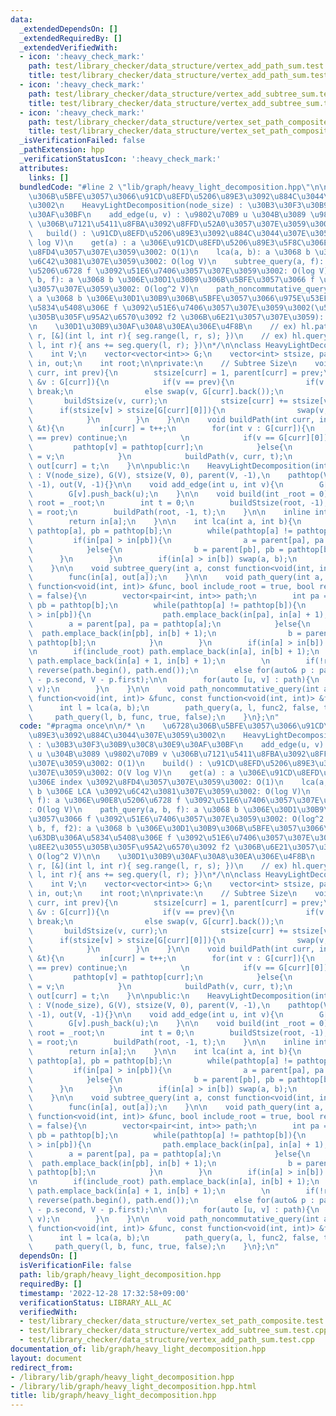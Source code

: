 ```yaml
---
data:
  _extendedDependsOn: []
  _extendedRequiredBy: []
  _extendedVerifiedWith:
  - icon: ':heavy_check_mark:'
    path: test/library_checker/data_structure/vertex_add_path_sum.test.cpp
    title: test/library_checker/data_structure/vertex_add_path_sum.test.cpp
  - icon: ':heavy_check_mark:'
    path: test/library_checker/data_structure/vertex_add_subtree_sum.test.cpp
    title: test/library_checker/data_structure/vertex_add_subtree_sum.test.cpp
  - icon: ':heavy_check_mark:'
    path: test/library_checker/data_structure/vertex_set_path_composite.test.cpp
    title: test/library_checker/data_structure/vertex_set_path_composite.test.cpp
  _isVerificationFailed: false
  _pathExtension: hpp
  _verificationStatusIcon: ':heavy_check_mark:'
  attributes:
    links: []
  bundledCode: "#line 2 \"lib/graph/heavy_light_decomposition.hpp\"\n\n/* \n    \u6728\
    \u306B\u5BFE\u3057\u3066\u91CD\u8EFD\u5206\u89E3\u3092\u884C\u3044\u307E\u3059\
    \u3002\n    HeavyLightDecomposition(node_size) : \u30B3\u30F3\u30B9\u30C8\u30E9\
    \u30AF\u30BF\n    add_edge(u, v) : \u9802\u70B9 u \u304B\u3089 \u9802\u70B9 v\
    \ \u306B\u7121\u5411\u8FBA\u3092\u8FFD\u52A0\u3057\u307E\u3059\u3002: O(1)\n \
    \   build() : \u91CD\u8EFD\u5206\u89E3\u3092\u884C\u3044\u307E\u3059\u3002: O(V\
    \ log V)\n    get(a) : a \u306E\u91CD\u8EFD\u5206\u89E3\u5F8C\u306E index \u3092\
    \u8FD4\u3057\u307E\u3059\u3002: O(1)\n    lca(a, b): a \u3068 b \u306E LCA \u3092\
    \u6C42\u3081\u307E\u3059\u3002: O(log V)\n    subtree_query(a, f): a \u306E\u90E8\
    \u5206\u6728 f \u3092\u51E6\u7406\u3057\u307E\u3059\u3002: O(log V)\n    path_query(a,\
    \ b, f): a \u3068 b \u306E\u30D1\u30B9\u306B\u5BFE\u3057\u3066 f \u3092\u51E6\u7406\
    \u3057\u307E\u3059\u3002: O(log^2 V)\n    path_noncommutative_query(a, b, f, f2):\
    \ a \u3068 b \u306E\u30D1\u30B9\u306B\u5BFE\u3057\u3066\u975E\u53EF\u63DB\u306A\
    \u5834\u5408\u306E f \u3092\u51E6\u7406\u3057\u307E\u3059\u3002(\u53CD\u8EE2\u3055\
    \u305B\u305F\u95A2\u6570\u3092 f2 \u306B\u6E21\u3057\u307E\u3059): O(log^2 V)\n\
    \n    \u30D1\u30B9\u30AF\u30A8\u30EA\u306E\u4F8B\n    // ex) hl.path_query(q,\
    \ r, [&](int l, int r){ seg.range(l, r, s); })\n    // ex) hl.query(q, r, [&](int\
    \ l, int r){ ans += seg.query(l, r); })\n*/\n\nclass HeavyLightDecomposition{\n\
    \    int V;\n    vector<vector<int>> G;\n    vector<int> stsize, parent, pathtop,\
    \ in, out;\n    int root;\n\nprivate:\n    // Subtree Size\n    void buildStsize(int\
    \ curr, int prev){\n        stsize[curr] = 1, parent[curr] = prev;\n        for(int\
    \ &v : G[curr]){\n            if(v == prev){\n                if(v == G[curr].back())\
    \ break;\n                else swap(v, G[curr].back());\n            }\n     \
    \       buildStsize(v, curr);\n            stsize[curr] += stsize[v];\n      \
    \      if(stsize[v] > stsize[G[curr][0]]){\n                swap(v, G[curr][0]);\n\
    \            }\n        }\n    }\n\n    void buildPath(int curr, int prev, int\
    \ &t){\n        in[curr] = t++;\n        for(int v : G[curr]){\n            if(v\
    \ == prev) continue;\n            \n            if(v == G[curr][0]){\n       \
    \         pathtop[v] = pathtop[curr];\n            }else{\n                pathtop[v]\
    \ = v;\n            }\n            buildPath(v, curr, t);\n        }\n       \
    \ out[curr] = t;\n    }\n\npublic:\n    HeavyLightDecomposition(int node_size)\
    \ : V(node_size), G(V), stsize(V, 0), parent(V, -1),\n    pathtop(V, -1), in(V,\
    \ -1), out(V, -1){}\n\n    void add_edge(int u, int v){\n        G[u].push_back(v);\n\
    \        G[v].push_back(u);\n    }\n\n    void build(int _root = 0){\n       \
    \ root = _root;\n        int t = 0;\n        buildStsize(root, -1);\n        pathtop[root]\
    \ = root;\n        buildPath(root, -1, t);\n    }\n\n    inline int get(int a){\n\
    \        return in[a];\n    }\n\n    int lca(int a, int b){\n        int pa =\
    \ pathtop[a], pb = pathtop[b];\n        while(pathtop[a] != pathtop[b]){\n   \
    \         if(in[pa] > in[pb]){\n                a = parent[pa], pa = pathtop[a];\n\
    \            }else{\n                b = parent[pb], pb = pathtop[b];\n      \
    \      }\n        }\n        if(in[a] > in[b]) swap(a, b);\n        return a;\n\
    \    }\n\n    void subtree_query(int a, const function<void(int, int)> &func){\n\
    \        func(in[a], out[a]);\n    }\n\n    void path_query(int a, int b, const\
    \ function<void(int, int)> &func, bool include_root = true, bool reverse_path\
    \ = false){\n        vector<pair<int, int>> path;\n        int pa = pathtop[a],\
    \ pb = pathtop[b];\n        while(pathtop[a] != pathtop[b]){\n            if(in[pa]\
    \ > in[pb]){\n                path.emplace_back(in[pa], in[a] + 1);\n        \
    \        a = parent[pa], pa = pathtop[a];\n            }else{\n              \
    \  path.emplace_back(in[pb], in[b] + 1);\n                b = parent[pb], pb =\
    \ pathtop[b];\n            }\n        }\n        if(in[a] > in[b]) swap(a, b);\n\
    \n        if(include_root) path.emplace_back(in[a], in[b] + 1);\n        else\
    \ path.emplace_back(in[a] + 1, in[b] + 1);\n        \n        if(!reverse_path)\
    \ reverse(path.begin(), path.end());\n        else for(auto& p : path) p = make_pair(V\
    \ - p.second, V - p.first);\n\n        for(auto [u, v] : path){\n            func(u,\
    \ v);\n        }\n    }\n\n    void path_noncommutative_query(int a, int b, const\
    \ function<void(int, int)> &func, const function<void(int, int)> &func2){\n  \
    \      int l = lca(a, b);\n        path_query(a, l, func2, false, true);\n   \
    \     path_query(l, b, func, true, false);\n    }\n};\n"
  code: "#pragma once\n\n/* \n    \u6728\u306B\u5BFE\u3057\u3066\u91CD\u8EFD\u5206\
    \u89E3\u3092\u884C\u3044\u307E\u3059\u3002\n    HeavyLightDecomposition(node_size)\
    \ : \u30B3\u30F3\u30B9\u30C8\u30E9\u30AF\u30BF\n    add_edge(u, v) : \u9802\u70B9\
    \ u \u304B\u3089 \u9802\u70B9 v \u306B\u7121\u5411\u8FBA\u3092\u8FFD\u52A0\u3057\
    \u307E\u3059\u3002: O(1)\n    build() : \u91CD\u8EFD\u5206\u89E3\u3092\u884C\u3044\
    \u307E\u3059\u3002: O(V log V)\n    get(a) : a \u306E\u91CD\u8EFD\u5206\u89E3\u5F8C\
    \u306E index \u3092\u8FD4\u3057\u307E\u3059\u3002: O(1)\n    lca(a, b): a \u3068\
    \ b \u306E LCA \u3092\u6C42\u3081\u307E\u3059\u3002: O(log V)\n    subtree_query(a,\
    \ f): a \u306E\u90E8\u5206\u6728 f \u3092\u51E6\u7406\u3057\u307E\u3059\u3002\
    : O(log V)\n    path_query(a, b, f): a \u3068 b \u306E\u30D1\u30B9\u306B\u5BFE\
    \u3057\u3066 f \u3092\u51E6\u7406\u3057\u307E\u3059\u3002: O(log^2 V)\n    path_noncommutative_query(a,\
    \ b, f, f2): a \u3068 b \u306E\u30D1\u30B9\u306B\u5BFE\u3057\u3066\u975E\u53EF\
    \u63DB\u306A\u5834\u5408\u306E f \u3092\u51E6\u7406\u3057\u307E\u3059\u3002(\u53CD\
    \u8EE2\u3055\u305B\u305F\u95A2\u6570\u3092 f2 \u306B\u6E21\u3057\u307E\u3059):\
    \ O(log^2 V)\n\n    \u30D1\u30B9\u30AF\u30A8\u30EA\u306E\u4F8B\n    // ex) hl.path_query(q,\
    \ r, [&](int l, int r){ seg.range(l, r, s); })\n    // ex) hl.query(q, r, [&](int\
    \ l, int r){ ans += seg.query(l, r); })\n*/\n\nclass HeavyLightDecomposition{\n\
    \    int V;\n    vector<vector<int>> G;\n    vector<int> stsize, parent, pathtop,\
    \ in, out;\n    int root;\n\nprivate:\n    // Subtree Size\n    void buildStsize(int\
    \ curr, int prev){\n        stsize[curr] = 1, parent[curr] = prev;\n        for(int\
    \ &v : G[curr]){\n            if(v == prev){\n                if(v == G[curr].back())\
    \ break;\n                else swap(v, G[curr].back());\n            }\n     \
    \       buildStsize(v, curr);\n            stsize[curr] += stsize[v];\n      \
    \      if(stsize[v] > stsize[G[curr][0]]){\n                swap(v, G[curr][0]);\n\
    \            }\n        }\n    }\n\n    void buildPath(int curr, int prev, int\
    \ &t){\n        in[curr] = t++;\n        for(int v : G[curr]){\n            if(v\
    \ == prev) continue;\n            \n            if(v == G[curr][0]){\n       \
    \         pathtop[v] = pathtop[curr];\n            }else{\n                pathtop[v]\
    \ = v;\n            }\n            buildPath(v, curr, t);\n        }\n       \
    \ out[curr] = t;\n    }\n\npublic:\n    HeavyLightDecomposition(int node_size)\
    \ : V(node_size), G(V), stsize(V, 0), parent(V, -1),\n    pathtop(V, -1), in(V,\
    \ -1), out(V, -1){}\n\n    void add_edge(int u, int v){\n        G[u].push_back(v);\n\
    \        G[v].push_back(u);\n    }\n\n    void build(int _root = 0){\n       \
    \ root = _root;\n        int t = 0;\n        buildStsize(root, -1);\n        pathtop[root]\
    \ = root;\n        buildPath(root, -1, t);\n    }\n\n    inline int get(int a){\n\
    \        return in[a];\n    }\n\n    int lca(int a, int b){\n        int pa =\
    \ pathtop[a], pb = pathtop[b];\n        while(pathtop[a] != pathtop[b]){\n   \
    \         if(in[pa] > in[pb]){\n                a = parent[pa], pa = pathtop[a];\n\
    \            }else{\n                b = parent[pb], pb = pathtop[b];\n      \
    \      }\n        }\n        if(in[a] > in[b]) swap(a, b);\n        return a;\n\
    \    }\n\n    void subtree_query(int a, const function<void(int, int)> &func){\n\
    \        func(in[a], out[a]);\n    }\n\n    void path_query(int a, int b, const\
    \ function<void(int, int)> &func, bool include_root = true, bool reverse_path\
    \ = false){\n        vector<pair<int, int>> path;\n        int pa = pathtop[a],\
    \ pb = pathtop[b];\n        while(pathtop[a] != pathtop[b]){\n            if(in[pa]\
    \ > in[pb]){\n                path.emplace_back(in[pa], in[a] + 1);\n        \
    \        a = parent[pa], pa = pathtop[a];\n            }else{\n              \
    \  path.emplace_back(in[pb], in[b] + 1);\n                b = parent[pb], pb =\
    \ pathtop[b];\n            }\n        }\n        if(in[a] > in[b]) swap(a, b);\n\
    \n        if(include_root) path.emplace_back(in[a], in[b] + 1);\n        else\
    \ path.emplace_back(in[a] + 1, in[b] + 1);\n        \n        if(!reverse_path)\
    \ reverse(path.begin(), path.end());\n        else for(auto& p : path) p = make_pair(V\
    \ - p.second, V - p.first);\n\n        for(auto [u, v] : path){\n            func(u,\
    \ v);\n        }\n    }\n\n    void path_noncommutative_query(int a, int b, const\
    \ function<void(int, int)> &func, const function<void(int, int)> &func2){\n  \
    \      int l = lca(a, b);\n        path_query(a, l, func2, false, true);\n   \
    \     path_query(l, b, func, true, false);\n    }\n};\n"
  dependsOn: []
  isVerificationFile: false
  path: lib/graph/heavy_light_decomposition.hpp
  requiredBy: []
  timestamp: '2022-12-28 17:32:58+09:00'
  verificationStatus: LIBRARY_ALL_AC
  verifiedWith:
  - test/library_checker/data_structure/vertex_set_path_composite.test.cpp
  - test/library_checker/data_structure/vertex_add_subtree_sum.test.cpp
  - test/library_checker/data_structure/vertex_add_path_sum.test.cpp
documentation_of: lib/graph/heavy_light_decomposition.hpp
layout: document
redirect_from:
- /library/lib/graph/heavy_light_decomposition.hpp
- /library/lib/graph/heavy_light_decomposition.hpp.html
title: lib/graph/heavy_light_decomposition.hpp
---
```

